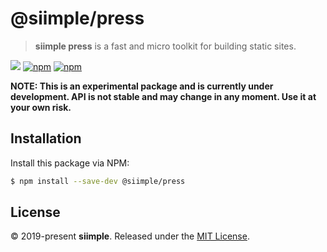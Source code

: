 # @siimple/press

> **siimple press** is a fast and micro toolkit for building static sites. 

![](https://img.shields.io/badge/stability-experimental-orange.svg?style=flat-square)
[![npm](https://img.shields.io/npm/v/@siimple/press.svg?style=flat-square)](https://www.npmjs.com/package/@siimple/press)
[![npm](https://img.shields.io/npm/dt/@siimple/press.svg?style=flat-square)](https://www.npmjs.com/package/@siimple/press)


**NOTE: This is an experimental package and is currently under development. API is not stable and may change in any moment. Use it at your own risk.**

## Installation

Install this package via NPM:

```bash
$ npm install --save-dev @siimple/press
```



## License 

&copy; 2019-present **siimple**. Released under the [MIT License](./LICENSE).


